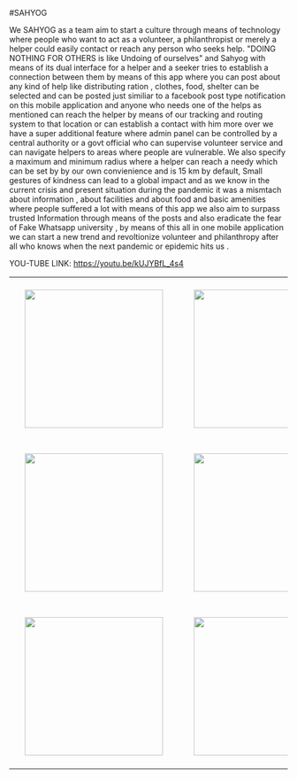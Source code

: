 #SAHYOG

We SAHYOG as a team aim to start a culture through means of technology where people who want to act as a volunteer, a philanthropist or merely a helper could easily contact or reach any person who seeks help. "DOING NOTHING FOR OTHERS is like Undoing of ourselves" and Sahyog with means of its dual interface for a helper and a seeker tries to establish a connection between them by means of this app where you can post about any kind of help like distributing ration , clothes, food, shelter can be selected and can be posted just similiar to a facebook post type notification on this mobile application and anyone who needs one of the helps as mentioned can reach the helper by means of our tracking and routing system to that location or can establish a contact with him more over we have a super additional feature where admin panel can be controlled by a central authority or a govt official who can supervise volunteer service and can navigate helpers to areas where people are vulnerable. We also specify a maximum and minimum radius where a helper can reach a needy which can be set by by our own convienience and is 15 km by default, Small gestures of kindness can lead to a global impact and as we know in the current crisis and present situation during the pandemic it was a mismtach about information , about facilities and about food and basic amenities where people suffered a lot with means of this app we also aim to surpass trusted Information through means of the posts and also eradicate the fear of Fake Whatsapp university , by means of this all in one mobile application we can start a new trend and revoltionize volunteer and philanthropy after all who knows when the next pandemic or epidemic hits us .

YOU-TUBE LINK: https://youtu.be/kUJYBfL_4s4

<table cellspacing="20">
    <tr>
      <td> <img src="https://user-images.githubusercontent.com/33259474/100592057-9fead400-331c-11eb-8d97-bb37b27afc20.png" width=250 style="margin: 20px"></td>
      <td>
       <img src="https://user-images.githubusercontent.com/33259474/100592075-a4af8800-331c-11eb-858f-b1f9920d7fd4.png" width=250 style="margin: 20px"></td>
      <td><img src="https://user-images.githubusercontent.com/33259474/100592094-a8dba580-331c-11eb-978e-561403442fac.png" width=250 style="margin: 20px"></td>
    </tr>
  <tr>
    <td><img src="https://user-images.githubusercontent.com/33259474/100592106-abd69600-331c-11eb-9d2e-4269384ce02b.png" width=250 style="margin: 20px"></td>
    <td><img src="https://user-images.githubusercontent.com/33259474/100592129-b2fda400-331c-11eb-95c1-fc93207204bc.png" width=250 style="margin: 20px"></td>
    <td><img src="https://user-images.githubusercontent.com/33259474/100592133-b4c76780-331c-11eb-8ecb-5a937ff41116.png" width=250 style="margin: 20px"></td>

  </tr>
  <tr>
    <td><img src="https://user-images.githubusercontent.com/33259474/100592136-b6912b00-331c-11eb-8ff0-d9ff37cec27d.png" width=250 style="margin: 20px"></td>
    <td><img src="https://user-images.githubusercontent.com/33259474/100592138-b7c25800-331c-11eb-98ca-28c0d46361ce.png" width=250 style="margin: 20px"></td>
    <td><img src="https://user-images.githubusercontent.com/33259474/100592144-b98c1b80-331c-11eb-8bf6-ab9b67069df0.png" width=250 style="margin: 20px"></td>

  </tr>
  </table>

